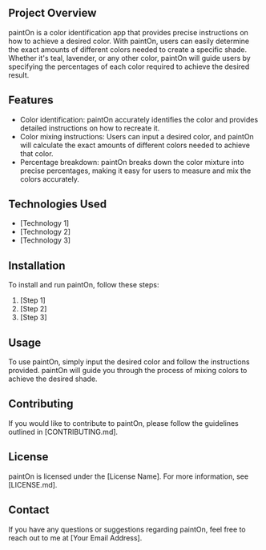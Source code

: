 ## Project Overview

paintOn is a color identification app that provides precise instructions on how to achieve a desired color. With paintOn, users can easily determine the exact amounts of different colors needed to create a specific shade. Whether it's teal, lavender, or any other color, paintOn will guide users by specifying the percentages of each color required to achieve the desired result.

## Features

- Color identification: paintOn accurately identifies the color and provides detailed instructions on how to recreate it.
- Color mixing instructions: Users can input a desired color, and paintOn will calculate the exact amounts of different colors needed to achieve that color.
- Percentage breakdown: paintOn breaks down the color mixture into precise percentages, making it easy for users to measure and mix the colors accurately.

## Technologies Used

- [Technology 1]
- [Technology 2]
- [Technology 3]

## Installation

To install and run paintOn, follow these steps:

1. [Step 1]
2. [Step 2]
3. [Step 3]

## Usage

To use paintOn, simply input the desired color and follow the instructions provided. paintOn will guide you through the process of mixing colors to achieve the desired shade.

## Contributing

If you would like to contribute to paintOn, please follow the guidelines outlined in [CONTRIBUTING.md].

## License

paintOn is licensed under the [License Name]. For more information, see [LICENSE.md].

## Contact

If you have any questions or suggestions regarding paintOn, feel free to reach out to me at [Your Email Address].
